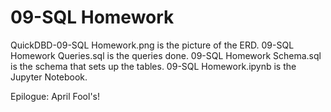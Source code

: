 # 09-SQL Homework

QuickDBD-09-SQL Homework.png is the picture of the ERD.
09-SQL Homework Queries.sql is the queries done.
09-SQL Homework Schema.sql is the schema that sets up the tables.
09-SQL Homework.ipynb is the Jupyter Notebook.

Epilogue: April Fool's!